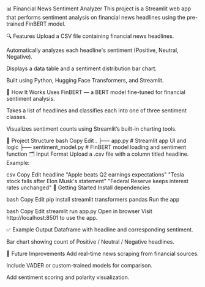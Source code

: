 📊 Financial News Sentiment Analyzer
This project is a Streamlit web app that performs sentiment analysis on financial news headlines using the pre-trained FinBERT model.

🔍 Features
Upload a CSV file containing financial news headlines.

Automatically analyzes each headline's sentiment (Positive, Neutral, Negative).

Displays a data table and a sentiment distribution bar chart.

Built using Python, Hugging Face Transformers, and Streamlit.

🧠 How It Works
Uses FinBERT — a BERT model fine-tuned for financial sentiment analysis.

Takes a list of headlines and classifies each into one of three sentiment classes.

Visualizes sentiment counts using Streamlit’s built-in charting tools.

📁 Project Structure
bash
Copy
Edit
.
├── app.py                # Streamlit app UI and logic
├── sentiment_model.py    # FinBERT model loading and sentiment function
🗂️ Input Format
Upload a .csv file with a column titled headline.
Example:

csv
Copy
Edit
headline
"Apple beats Q2 earnings expectations"
"Tesla stock falls after Elon Musk's statement"
"Federal Reserve keeps interest rates unchanged"
🚀 Getting Started
Install dependencies

bash
Copy
Edit
pip install streamlit transformers pandas
Run the app

bash
Copy
Edit
streamlit run app.py
Open in browser
Visit http://localhost:8501 to use the app.

✅ Example Output
Dataframe with headline and corresponding sentiment.

Bar chart showing count of Positive / Neutral / Negative headlines.

🧪 Future Improvements
Add real-time news scraping from financial sources.

Include VADER or custom-trained models for comparison.

Add sentiment scoring and polarity visualization.
